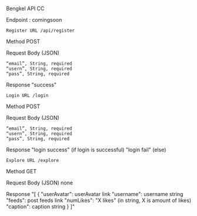 Bengkel API CC

Endpoint : comingsoon

    Register URL /api/register

Method POST

Request Body (JSON)

    “email”, String, required
    “usern”, String, required
    “pass”, String, required

Response "success"

    Login URL /login

Method POST

Request Body (JSON)

    “email”, String, required
    “usern”, String, required
    “pass”, String, required

Response "login success" (if login is successful) "login fail" (else)

    Explore URL /explore

Method GET

Request Body (JSON) none

Response "[
{ "userAvatar": userAvatar link "username": username string "feeds": post feeds link "numLikes": "X likes" (in string, X is amount of likes) "caption": caption string } ]"
